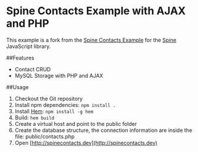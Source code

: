 Spine Contacts Example with AJAX and PHP
========================================

This example is a fork from the [Spine Contacts Example](http://github.com/maccman/spine.contacts) for the [Spine](http://github.com/maccman/spine) JavaScript library.


##Features

* Contact CRUD
* MySQL Storage with PHP and AJAX

##Usage

1. Checkout the Git repository
2. Install npm dependencies: `npm install .`
3. Install [Hem](http://spinejs.com/docs/hem): `npm install -g hem`
4. Build: `hem build`
5. Create a virtual host and point to the public folder
6. Create the database structure, the connection information are inside the file: public/contacts.php 
7. Open [http://spinecontacts.dev](http://spinecontacts.dev)

